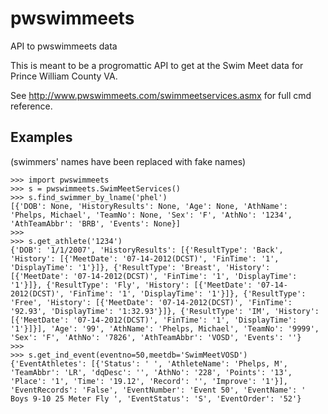 pwswimmeets
===========

API to pwswimmeets data

This is meant to be a progromattic API to get at the Swim Meet data for Prince William County VA.

See http://www.pwswimmeets.com/swimmeetservices.asmx for full cmd reference.

Examples
--------
(swimmers' names have been replaced with fake names)

    >>> import pwswimmeets
    >>> s = pwswimmeets.SwimMeetServices()
    >>> s.find_swimmer_by_lname('phel')
    [{'DOB': None, 'HistoryResults': None, 'Age': None, 'AthName': 'Phelps, Michael', 'TeamNo': None, 'Sex': 'F', 'AthNo': '1234', 'AthTeamAbbr': 'BRB', 'Events': None}]
    >>> 
    >>> s.get_athlete('1234')
    {'DOB': '1/1/2007', 'HistoryResults': [{'ResultType': 'Back', 'History': [{'MeetDate': '07-14-2012(DCST)', 'FinTime': '1', 'DisplayTime': '1'}]}, {'ResultType': 'Breast', 'History': [{'MeetDate': '07-14-2012(DCST)', 'FinTime': '1', 'DisplayTime': '1'}]}, {'ResultType': 'Fly', 'History': [{'MeetDate': '07-14-2012(DCST)', 'FinTime': '1', 'DisplayTime': '1'}]}, {'ResultType': 'Free', 'History': [{'MeetDate': '07-14-2012(DCST)', 'FinTime': '92.93', 'DisplayTime': '1:32.93'}]}, {'ResultType': 'IM', 'History': [{'MeetDate': '07-14-2012(DCST)', 'FinTime': '1', 'DisplayTime': '1'}]}], 'Age': '99', 'AthName': 'Phelps, Michael', 'TeamNo': '9999', 'Sex': 'F', 'AthNo': '7826', 'AthTeamAbbr': 'VOSD', 'Events': ''}
    >>> 
    >>> s.get_ind_event(eventno=50,meetdb='SwimMeetVOSD')
    {'EventAthletes': [{'Status': ' ', 'AthleteName': 'Phelps, M', 'TeamAbbr': 'LR', 'dqDesc': '', 'AthNo': '228', 'Points': '13', 'Place': '1', 'Time': '19.12', 'Record': '', 'Improve': '1'}], 'EventRecords': 'False', 'EventNumber': 'Event 50', 'EventName': ' Boys 9-10 25 Meter Fly ', 'EventStatus': 'S', 'EventOrder': '52'}

